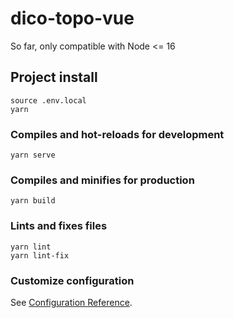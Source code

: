 # dico-topo-vue

So far, only compatible with Node <= 16

## Project install

```
source .env.local
yarn
```

### Compiles and hot-reloads for development

```
yarn serve
```

### Compiles and minifies for production

```
yarn build
```

### Lints and fixes files

```
yarn lint
yarn lint-fix
```

### Customize configuration

See [Configuration Reference](https://cli.vuejs.org/config/).
